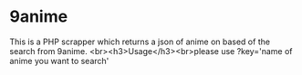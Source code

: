 # 9anime
This is a PHP scrapper which returns a json of anime on based of the search from 9anime. &lt;br>&lt;h3>Usage&lt;/h3>&lt;br>please use ?key='name of anime you want to search'
